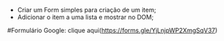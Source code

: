 - Criar um Form simples para criação de um item;
- Adicionar o item a uma lista e mostrar no DOM;

#Formulário Google: clique aqui(https://forms.gle/YjLnjpWP2XmgSqV37)